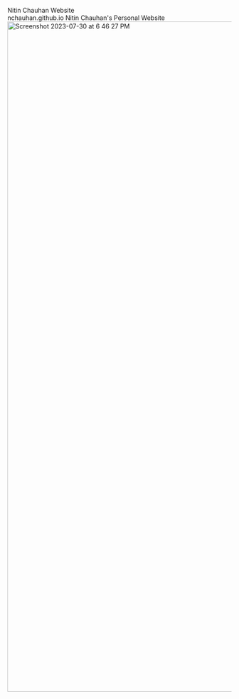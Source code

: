 Nitin Chauhan Website<br>
nchauhan.github.io Nitin Chauhan's Personal Website<br>
<img width="1508" alt="Screenshot 2023-07-30 at 6 46 27 PM" src="https://github.com/insidescripted/nchauhan/assets/54750557/531addbd-43e0-4911-bfdc-e8af24e6b730">

